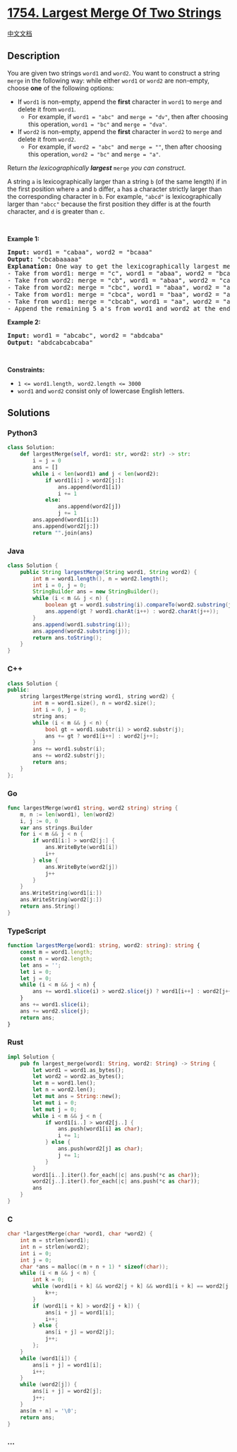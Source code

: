 # [1754. Largest Merge Of Two Strings](https://leetcode.com/problems/largest-merge-of-two-strings)

[中文文档](/solution/1700-1799/1754.Largest%20Merge%20Of%20Two%20Strings/README.md)

## Description

<p>You are given two strings <code>word1</code> and <code>word2</code>. You want to construct a string <code>merge</code> in the following way: while either <code>word1</code> or <code>word2</code> are non-empty, choose <strong>one</strong> of the following options:</p>

<ul>
	<li>If <code>word1</code> is non-empty, append the <strong>first</strong> character in <code>word1</code> to <code>merge</code> and delete it from <code>word1</code>.
    <ul>
    	<li>For example, if <code>word1 = &quot;abc&quot; </code>and <code>merge = &quot;dv&quot;</code>, then after choosing this operation, <code>word1 = &quot;bc&quot;</code> and <code>merge = &quot;dva&quot;</code>.</li>
    </ul>
    </li>
    <li>If <code>word2</code> is non-empty, append the <strong>first</strong> character in <code>word2</code> to <code>merge</code> and delete it from <code>word2</code>.
    <ul>
    	<li>For example, if <code>word2 = &quot;abc&quot; </code>and <code>merge = &quot;&quot;</code>, then after choosing this operation, <code>word2 = &quot;bc&quot;</code> and <code>merge = &quot;a&quot;</code>.</li>
    </ul>
    </li>
</ul>

<p>Return <em>the lexicographically <strong>largest</strong> </em><code>merge</code><em> you can construct</em>.</p>

<p>A string <code>a</code> is lexicographically larger than a string <code>b</code> (of the same length) if in the first position where <code>a</code> and <code>b</code> differ, <code>a</code> has a character strictly larger than the corresponding character in <code>b</code>. For example, <code>&quot;abcd&quot;</code> is lexicographically larger than <code>&quot;abcc&quot;</code> because the first position they differ is at the fourth character, and <code>d</code> is greater than <code>c</code>.</p>

<p>&nbsp;</p>
<p><strong class="example">Example 1:</strong></p>

<pre>
<strong>Input:</strong> word1 = &quot;cabaa&quot;, word2 = &quot;bcaaa&quot;
<strong>Output:</strong> &quot;cbcabaaaaa&quot;
<strong>Explanation:</strong> One way to get the lexicographically largest merge is:
- Take from word1: merge = &quot;c&quot;, word1 = &quot;abaa&quot;, word2 = &quot;bcaaa&quot;
- Take from word2: merge = &quot;cb&quot;, word1 = &quot;abaa&quot;, word2 = &quot;caaa&quot;
- Take from word2: merge = &quot;cbc&quot;, word1 = &quot;abaa&quot;, word2 = &quot;aaa&quot;
- Take from word1: merge = &quot;cbca&quot;, word1 = &quot;baa&quot;, word2 = &quot;aaa&quot;
- Take from word1: merge = &quot;cbcab&quot;, word1 = &quot;aa&quot;, word2 = &quot;aaa&quot;
- Append the remaining 5 a&#39;s from word1 and word2 at the end of merge.
</pre>

<p><strong class="example">Example 2:</strong></p>

<pre>
<strong>Input:</strong> word1 = &quot;abcabc&quot;, word2 = &quot;abdcaba&quot;
<strong>Output:</strong> &quot;abdcabcabcaba&quot;
</pre>

<p>&nbsp;</p>
<p><strong>Constraints:</strong></p>

<ul>
	<li><code>1 &lt;= word1.length, word2.length &lt;= 3000</code></li>
	<li><code>word1</code> and <code>word2</code> consist only of lowercase English letters.</li>
</ul>

## Solutions

<!-- tabs:start -->

### **Python3**

```python
class Solution:
    def largestMerge(self, word1: str, word2: str) -> str:
        i = j = 0
        ans = []
        while i < len(word1) and j < len(word2):
            if word1[i:] > word2[j:]:
                ans.append(word1[i])
                i += 1
            else:
                ans.append(word2[j])
                j += 1
        ans.append(word1[i:])
        ans.append(word2[j:])
        return "".join(ans)
```

### **Java**

```java
class Solution {
    public String largestMerge(String word1, String word2) {
        int m = word1.length(), n = word2.length();
        int i = 0, j = 0;
        StringBuilder ans = new StringBuilder();
        while (i < m && j < n) {
            boolean gt = word1.substring(i).compareTo(word2.substring(j)) > 0;
            ans.append(gt ? word1.charAt(i++) : word2.charAt(j++));
        }
        ans.append(word1.substring(i));
        ans.append(word2.substring(j));
        return ans.toString();
    }
}
```

### **C++**

```cpp
class Solution {
public:
    string largestMerge(string word1, string word2) {
        int m = word1.size(), n = word2.size();
        int i = 0, j = 0;
        string ans;
        while (i < m && j < n) {
            bool gt = word1.substr(i) > word2.substr(j);
            ans += gt ? word1[i++] : word2[j++];
        }
        ans += word1.substr(i);
        ans += word2.substr(j);
        return ans;
    }
};
```

### **Go**

```go
func largestMerge(word1 string, word2 string) string {
	m, n := len(word1), len(word2)
	i, j := 0, 0
	var ans strings.Builder
	for i < m && j < n {
		if word1[i:] > word2[j:] {
			ans.WriteByte(word1[i])
			i++
		} else {
			ans.WriteByte(word2[j])
			j++
		}
	}
	ans.WriteString(word1[i:])
	ans.WriteString(word2[j:])
	return ans.String()
}
```

### **TypeScript**

```ts
function largestMerge(word1: string, word2: string): string {
    const m = word1.length;
    const n = word2.length;
    let ans = '';
    let i = 0;
    let j = 0;
    while (i < m && j < n) {
        ans += word1.slice(i) > word2.slice(j) ? word1[i++] : word2[j++];
    }
    ans += word1.slice(i);
    ans += word2.slice(j);
    return ans;
}
```

### **Rust**

```rust
impl Solution {
    pub fn largest_merge(word1: String, word2: String) -> String {
        let word1 = word1.as_bytes();
        let word2 = word2.as_bytes();
        let m = word1.len();
        let n = word2.len();
        let mut ans = String::new();
        let mut i = 0;
        let mut j = 0;
        while i < m && j < n {
            if word1[i..] > word2[j..] {
                ans.push(word1[i] as char);
                i += 1;
            } else {
                ans.push(word2[j] as char);
                j += 1;
            }
        }
        word1[i..].iter().for_each(|c| ans.push(*c as char));
        word2[j..].iter().for_each(|c| ans.push(*c as char));
        ans
    }
}
```

### **C**

```c
char *largestMerge(char *word1, char *word2) {
    int m = strlen(word1);
    int n = strlen(word2);
    int i = 0;
    int j = 0;
    char *ans = malloc((m + n + 1) * sizeof(char));
    while (i < m && j < n) {
        int k = 0;
        while (word1[i + k] && word2[j + k] && word1[i + k] == word2[j + k]) {
            k++;
        }
        if (word1[i + k] > word2[j + k]) {
            ans[i + j] = word1[i];
            i++;
        } else {
            ans[i + j] = word2[j];
            j++;
        };
    }
    while (word1[i]) {
        ans[i + j] = word1[i];
        i++;
    }
    while (word2[j]) {
        ans[i + j] = word2[j];
        j++;
    }
    ans[m + n] = '\0';
    return ans;
}
```

### **...**

```

```

<!-- tabs:end -->
